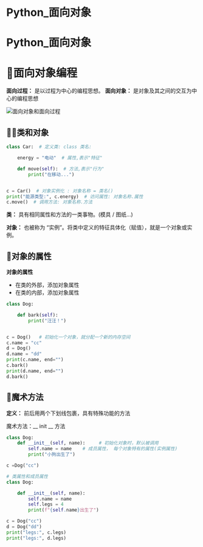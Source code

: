 # Python_面向对象


# Python_面向对象

# 👰面向对象编程

**面向过程：** 是以过程为中心的编程思想。
**面向对象：** 是对象及其之间的交互为中心的编程思想

![面向对象和面向过程](http://mucunliangtai.com/usr/uploads/2022/01/3131308690.png)

## 👩‍🦰类和对象

```python
class Car:  # 定义类: class 类名:

    energy = "电动"  # 属性,表示"特征"

    def move(self):  # 方法,表示"行为"
        print("在移动...")


c = Car()  # 对象实例化 : 对象名称 = 类名()
print("能源类型:", c.energy)  # 访问属性: 对象名称.属性
c.move()  # 调用方法: 对象名称.方法
```

**类：** 具有相同属性和方法的一类事物。(模具 / 图纸…)

**对象：** 也被称为 “实例”。将类中定义的特征具体化（赋值），就是一个对象或实例。

## 👧对象的属性

**对象的属性**

* 在类的外部，添加对象属性
* 在类的内部，添加对象属性

```python
class Dog:

    def bark(self):
        print("汪汪！")


c = Dog()   # 初始化一个对象，就分配一个新的内存空间
c.name = "cc"
d = Dog()
d.name = "dd"
print(c.name, end="")
c.bark()
print(d.name, end="")
d.bark()
```

## 🧒魔术方法

**定义：** 前后用两个下划线包裹，具有特殊功能的方法

魔术方法：__ init __ 方法

```python
class Dog:
    def __init__(self, name):     # 初始化对象时，默认被调用
        self.name = name    # 成员属性， 每个对象特有的属性(实例属性)
        print("小狗出生了")

c =Dog("cc")

# 类属性和成员属性
class Dog:

    def __init__(self, name):
        self.name = name
        self.legs = 4
        print(f"{self.name}出生了")

c = Dog("cc")
d = Dog("dd")
print("legs:", c.legs)
print("legs:", d.legs)
